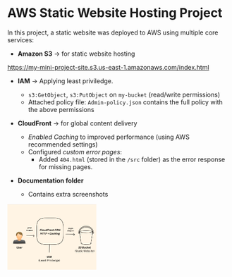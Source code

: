 # AWS Static Website Hosting Project

In this project, a static website was deployed to AWS using multiple core services:

- **Amazon S3** → for static website hosting 

https://my-mini-project-site.s3.us-east-1.amazonaws.com/index.html

- **IAM** → Applying least priviledge.

    - `s3:GetObject`, `s3:PutObject` on `my-bucket` (read/write permissions)
    - Attached policy file: `Admin-policy.json` contains the full policy with the above permissions


- **CloudFront** → for global content delivery  
    - *Enabled Caching* to improved performance (using AWS recommended settings)
    - Configured *custom error pages*:
        - Added `404.html` (stored in the `/src` folder) as the error response for missing pages.

- **Documentation folder** 

    - Contains extra screenshots

<img src="Images/diagram.png" alt="Diagram" style="width:40%;"/>